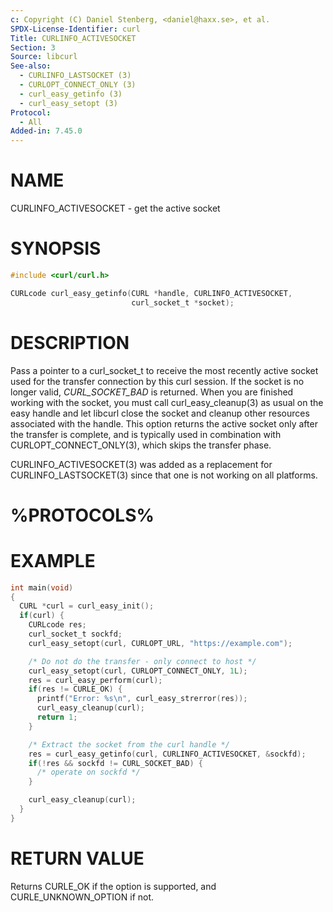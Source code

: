 ```yaml
---
c: Copyright (C) Daniel Stenberg, <daniel@haxx.se>, et al.
SPDX-License-Identifier: curl
Title: CURLINFO_ACTIVESOCKET
Section: 3
Source: libcurl
See-also:
  - CURLINFO_LASTSOCKET (3)
  - CURLOPT_CONNECT_ONLY (3)
  - curl_easy_getinfo (3)
  - curl_easy_setopt (3)
Protocol:
  - All
Added-in: 7.45.0
---
```


# NAME

CURLINFO_ACTIVESOCKET - get the active socket

# SYNOPSIS

~~~c
#include <curl/curl.h>

CURLcode curl_easy_getinfo(CURL *handle, CURLINFO_ACTIVESOCKET,
                           curl_socket_t *socket);
~~~

# DESCRIPTION

Pass a pointer to a curl_socket_t to receive the most recently active socket
used for the transfer connection by this curl session. If the socket is no
longer valid, *CURL_SOCKET_BAD* is returned. When you are finished working
with the socket, you must call curl_easy_cleanup(3) as usual on the easy
handle and let libcurl close the socket and cleanup other resources associated
with the handle. This option returns the active socket only after the transfer
is complete, and is typically used in combination with
CURLOPT_CONNECT_ONLY(3), which skips the transfer phase.

CURLINFO_ACTIVESOCKET(3) was added as a replacement for
CURLINFO_LASTSOCKET(3) since that one is not working on all platforms.

# %PROTOCOLS%

# EXAMPLE

~~~c
int main(void)
{
  CURL *curl = curl_easy_init();
  if(curl) {
    CURLcode res;
    curl_socket_t sockfd;
    curl_easy_setopt(curl, CURLOPT_URL, "https://example.com");

    /* Do not do the transfer - only connect to host */
    curl_easy_setopt(curl, CURLOPT_CONNECT_ONLY, 1L);
    res = curl_easy_perform(curl);
    if(res != CURLE_OK) {
      printf("Error: %s\n", curl_easy_strerror(res));
      curl_easy_cleanup(curl);
      return 1;
    }

    /* Extract the socket from the curl handle */
    res = curl_easy_getinfo(curl, CURLINFO_ACTIVESOCKET, &sockfd);
    if(!res && sockfd != CURL_SOCKET_BAD) {
      /* operate on sockfd */
    }

    curl_easy_cleanup(curl);
  }
}
~~~

# RETURN VALUE

Returns CURLE_OK if the option is supported, and CURLE_UNKNOWN_OPTION if not.
